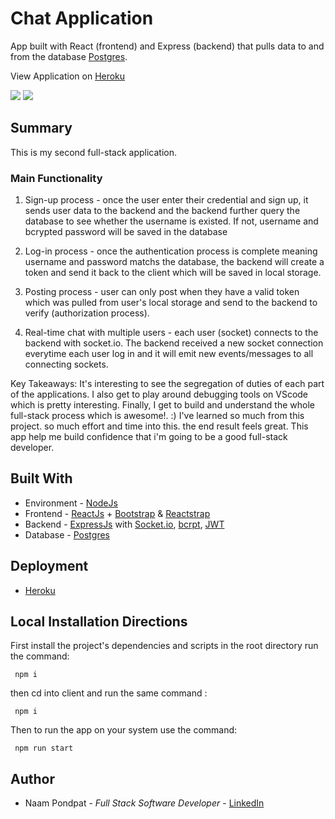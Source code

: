 # Chat Application

App built with React (frontend) and Express (backend) that pulls data to and from the database [Postgres](http://postgresql.org/).

View Application on [Heroku](https://naamp-twitter-app.herokuapp.com/)

<img src="https://user-images.githubusercontent.com/53867191/101245189-fec39b00-36d8-11eb-9b84-29f82adfe4fc.png" />

<img src="https://user-images.githubusercontent.com/53867191/101245199-10a53e00-36d9-11eb-946e-c9ffff6e576f.png" />

## Summary

This is my second full-stack application.

### Main Functionality

1) Sign-up process - once the user enter their credential and sign up, it sends user data to the backend and the backend further query the database to see whether the username is existed. If not, username and bcrypted password will be saved in the database

2) Log-in process - once the authentication process is complete meaning username and password matchs the database, the backend will create a token and send it back to the client which will be saved in local storage.

3) Posting process - user can only post when they have a valid token which was pulled from user's local storage and send to the backend to verify (authorization process).

4) Real-time chat with multiple users - each user (socket) connects to the backend with socket.io. The backend received a new socket connection everytime each user log in and it will emit new events/messages to all connecting sockets.

Key Takeaways: It's interesting to see the segregation of duties of each part of the applications. I also get to play around debugging tools on VScode which is pretty interesting. Finally, I get to build and understand the whole full-stack process which is awesome!. :)
I've learned so much from this project. so much effort and time into this. the end result feels great. This app help me build confidence that i'm going to be a good full-stack developer.

## Built With

- Environment - [NodeJs](https://nodejs.org/en/)
- Frontend - [ReactJs](https://reactjs.org/) + [Bootstrap](https://getbootstrap.com/) & [Reactstrap](https://reactstrap.github.io/)
- Backend - [ExpressJs](https://expressjs.com/) with [Socket.io](https://socket.io/), [bcrpt](https://www.npmjs.com/package/bcrypt), [JWT](https://jwt.io/)
- Database - [Postgres](http://postgresql.org/)

## Deployment

- [Heroku](https://www.heroku.com)

## Local Installation Directions

First install the project's dependencies and scripts in the root directory run the command:

``` npm i```

then cd into client and run the same command :

``` npm i```

Then to run the app on your system use the command:

``` npm run start```

## Author

- Naam Pondpat - _Full Stack Software Developer_ - [LinkedIn](https://www.linkedin.com/in/naam-pondpat-638153150/)

